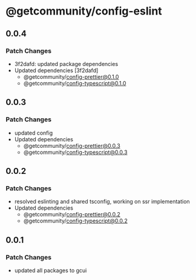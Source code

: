 # @getcommunity/config-eslint

## 0.0.4

### Patch Changes

- 3f2dafd: updated package dependencies
- Updated dependencies [3f2dafd]
  - @getcommunity/config-prettier@0.1.0
  - @getcommunity/config-typescript@0.1.0

## 0.0.3

### Patch Changes

- updated config
- Updated dependencies
  - @getcommunity/config-prettier@0.0.3
  - @getcommunity/config-typescript@0.0.3

## 0.0.2

### Patch Changes

- resolved eslinting and shared tsconfig, working on ssr implementation
- Updated dependencies
  - @getcommunity/config-prettier@0.0.2
  - @getcommunity/config-typescript@0.0.2

## 0.0.1

### Patch Changes

- updated all packages to gcui
